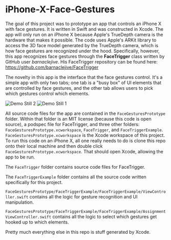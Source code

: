# iPhone-X-Face-Gestures
The goal of this project was to prototype an app that controls an iPhone X with face gestures. It is written in Swift and was constructed in Xcode. The app will only run on an iPhone X because Apple's TrueDepth camera is the hardware that makes it possible. The code uses Apple's ARKit library to access the 3D face model generated by the TrueDepth camera, which is how face gestures are recognized under the hood. Specifically, however, this app recognizes face gestures through the **FaceTrigger** class written by GitHub user *barnaclejive*. His FaceTrigger repository can be found here: https://github.com/barnaclejive/FaceTrigger

The novelty in this app is the interface that the face gestures control. It's a simple app with only two tabs; one tab is a "busy box" of UI elements that are controlled by face gestures, and the other tab allows users to pick which gestures control which elements.

![Demo Still 2](https://github.com/sapols/iPhone-X-Face-Gestures/blob/master/images/FaceGesturesAppSelections.PNG)
![Demo Still 1](https://github.com/sapols/iPhone-X-Face-Gestures/blob/master/images/FaceGesturesAppBusyBox.PNG)

All source code files for the app are contained in the `FaceGesturesPrototype` folder.
Within that folder is an MIT license (because this code is open source), a podspec file for FaceTrigger, and three other folders:  `FaceGesturesPrototype.xcworkspace`, `FaceTrigger`, and `FaceTriggerExample`. 
`FaceGesturesPrototype.xcworkspace` is the Xcode workspace of this project. To run this code on an iPhone X, all one really needs to do is clone this repo onto their local machine and then double click `FaceGesturesPrototype.xcworkspace`. That should open Xcode, allowing the app to be run. 

The `FaceTrigger` folder contains source code files for FaceTrigger. 

The `FaceTriggerExample` folder contains all the source code written specifically for this project. 

`FaceGesturesPrototype/FaceTriggerExample/FaceTriggerExample/ViewController.swift` contains all the logic for gesture recognition and UI manipulation. 

`FaceGesturesPrototype/FaceTriggerExample/FaceTriggerExample/AssignmentViewController.swift` contains all the logic to select which gestures get hooked up to which elements. 

Pretty much everything else in this repo is stuff generated by Xcode.
